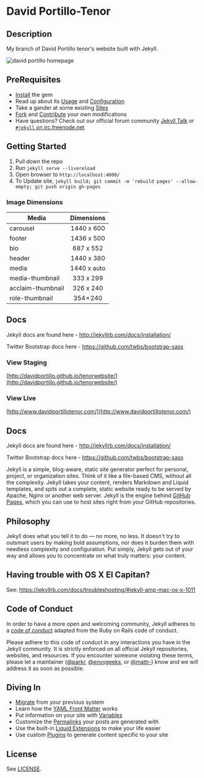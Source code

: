 # David Portillo-Tenor

## Description

My branch of David Portillo tenor's website built with Jekyll.


![david portillo homepage](https://frankpigeon.com/static/0c46de6b3ee12424af4dd4686490db8a/8e0ad/portillo.jpg)

## PreRequisites

- [Install](https://jekyllrb.com/docs/installation/) the gem
- Read up about its [Usage](https://jekyllrb.com/docs/usage/) and [Configuration](https://jekyllrb.com/docs/configuration/)
- Take a gander at some existing [Sites](https://wiki.github.com/jekyll/jekyll/sites)
- [Fork](https://github.com/jekyll/jekyll/fork) and [Contribute](https://jekyllrb.com/docs/contributing/) your own modifications
- Have questions? Check out our official forum community [Jekyll Talk](https://talk.jekyllrb.com/) or [`#jekyll` on irc.freenode.net](https://botbot.me/freenode/jekyll/)

## Getting Started

1. Pull down the repo
1. Run `jekyll serve --livereload`
1. Open browser to `http://localhost:4000/`
1. To Update site, `jekyll build; git commit -m 'rebuild pages' --allow-empty; git push origin gh-pages`

### Image Dimensions

| Media             | Dimensions  |
| ----------------- | :---------: |
| carousel          | 1440 x 600  |
| footer            | 1436 x 500  |
| bio               |  687 x 552  |
| header            | 1440 x 380  |
| media             | 1440 x auto |
| media-thumbnail   |  333 x 299  |
| acclaim-thumbnail |  326 x 240  |
| role-thumbnail    |  354 × 240  |


## Docs

Jekyll docs are found here - http://jekyllrb.com/docs/installation/

Twitter Bootstrap docs here - https://github.com/twbs/bootstrap-sass



### View Staging

[http://davidportillo.github.io/tenorwebsite/](http://davidportillo.github.io/tenorwebsite/)

### View Live

[http://www.davidportillotenor.com/](http://www.davidportillotenor.com/)

## Docs

Jekyll docs are found here - http://jekyllrb.com/docs/installation/

Twitter Bootstrap docs here - https://github.com/twbs/bootstrap-sass


Jekyll is a simple, blog-aware, static site generator perfect for personal, project, or organization sites. Think of it like a file-based CMS, without all the complexity. Jekyll takes your content, renders Markdown and Liquid templates, and spits out a complete, static website ready to be served by Apache, Nginx or another web server. Jekyll is the engine behind [GitHub Pages](https://pages.github.com), which you can use to host sites right from your GitHub repositories.

## Philosophy

Jekyll does what you tell it to do — no more, no less. It doesn't try to outsmart users by making bold assumptions, nor does it burden them with needless complexity and configuration. Put simply, Jekyll gets out of your way and allows you to concentrate on what truly matters: your content.

## Having trouble with OS X El Capitan?

See: https://jekyllrb.com/docs/troubleshooting/#jekyll-amp-mac-os-x-1011

## Code of Conduct

In order to have a more open and welcoming community, Jekyll adheres to a
[code of conduct](CONDUCT.markdown) adapted from the Ruby on Rails code of
conduct.

Please adhere to this code of conduct in any interactions you have in the
Jekyll community. It is strictly enforced on all official Jekyll
repositories, websites, and resources. If you encounter someone violating
these terms, please let a maintainer ([@parkr](https://github.com/parkr), [@envygeeks](https://github.com/envygeeks), or [@mattr-](https://github.com/mattr-)) know
and we will address it as soon as possible.

## Diving In

- [Migrate](http://import.jekyllrb.com/docs/home/) from your previous system
- Learn how the [YAML Front Matter](https://jekyllrb.com/docs/frontmatter/) works
- Put information on your site with [Variables](https://jekyllrb.com/docs/variables/)
- Customize the [Permalinks](https://jekyllrb.com/docs/permalinks/) your posts are generated with
- Use the built-in [Liquid Extensions](https://jekyllrb.com/docs/templates/) to make your life easier
- Use custom [Plugins](https://jekyllrb.com/docs/plugins/) to generate content specific to your site

## License

See [LICENSE](https://github.com/jekyll/jekyll/blob/master/LICENSE).
